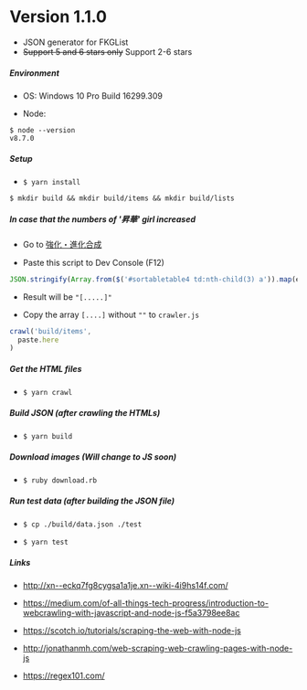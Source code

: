 # Version 1.1.0


* JSON generator for FKGList
* ~~Support 5 and 6 stars only~~ Support 2-6 stars

##### Environment
* OS: Windows 10 Pro Build 16299.309

* Node:
```shell
$ node --version
v8.7.0
```

##### Setup
* `$ yarn install`

```shell
$ mkdir build && mkdir build/items && mkdir build/lists
```

##### In case that the numbers of '昇華' girl increased
* Go to [強化・進化合成](http://xn--eckq7fg8cygsa1a1je.xn--wiki-4i9hs14f.com/index.php?%E5%BC%B7%E5%8C%96%E3%83%BB%E9%80%B2%E5%8C%96%E5%90%88%E6%88%90)

* Paste this script to Dev Console (F12)

```js
JSON.stringify(Array.from($('#sortabletable4 td:nth-child(3) a')).map(el => el.href))
```

* Result will be `"[.....]"`

* Copy the array `[....]` without `""` to `crawler.js`

```js
crawl('build/items',
  paste.here
)
```

##### Get the HTML files
* `$ yarn crawl`

##### Build JSON (after crawling the HTMLs)
* `$ yarn build`

##### Download images (Will change to JS soon)
* `$ ruby download.rb`

##### Run test data (after building the JSON file)
* `$ cp ./build/data.json ./test`

* `$ yarn test`

##### Links
* http://xn--eckq7fg8cygsa1a1je.xn--wiki-4i9hs14f.com/

* https://medium.com/of-all-things-tech-progress/introduction-to-webcrawling-with-javascript-and-node-js-f5a3798ee8ac

* https://scotch.io/tutorials/scraping-the-web-with-node-js

* http://jonathanmh.com/web-scraping-web-crawling-pages-with-node-js

* https://regex101.com/
